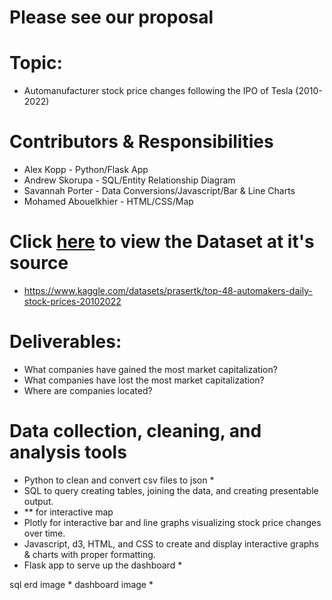# Please see our proposal <here>

# Topic:
- Automanufacturer stock price changes following the IPO of Tesla (2010-2022)

# Contributors & Responsibilities
- Alex Kopp - Python/Flask App
- Andrew Skorupa - SQL/Entity Relationship Diagram
- Savannah Porter - Data Conversions/Javascript/Bar & Line Charts
- Mohamed Abouelkhier - HTML/CSS/Map
 
# Click [here](https://www.kaggle.com/datasets/prasertk/top-48-automakers-daily-stock-prices-20102022) to view the Dataset at it's source
- https://www.kaggle.com/datasets/prasertk/top-48-automakers-daily-stock-prices-20102022

# Deliverables:
- What companies have gained the most market capitalization?
- What companies have lost the most market capitalization?
- Where are companies located? 

# Data collection, cleaning, and analysis tools
- Python to clean and convert csv files to json *
- SQL to query creating tables, joining the data, and creating presentable output.
- ** for interactive map
- Plotly for interactive bar and line graphs visualizing stock price changes over time.  
- Javascript, d3, HTML, and CSS to create and display interactive graphs & charts with proper formatting. 
- Flask app to serve up the dashboard  *

 
sql erd image * 
dashboard image *
 
